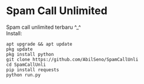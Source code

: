 # Spam Call Unlimited
Spam call unlimited terbaru ^_^\
Install:
```
apt upgrade && apt update
pkg update
pkg install python 
git clone https://github.com/AbilSeno/SpamCallUnli
cd SpamCallUnli
pip install requests
python run.py
```
